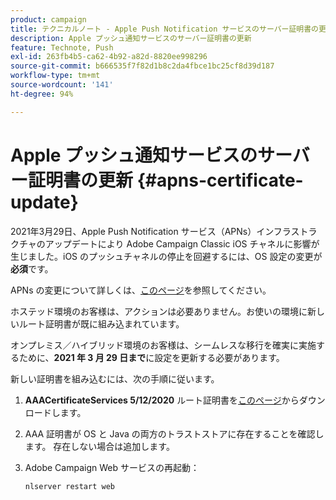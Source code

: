 ```yaml
---
product: campaign
title: テクニカルノート - Apple Push Notification サービスのサーバー証明書の更新
description: Apple プッシュ通知サービスのサーバー証明書の更新
feature: Technote, Push
exl-id: 263fb4b5-ca62-4b92-a82d-8820ee998296
source-git-commit: b666535f7f82d1b8c2da4fbce1bc25cf8d39d187
workflow-type: tm+mt
source-wordcount: '141'
ht-degree: 94%

---
```


# Apple プッシュ通知サービスのサーバー証明書の更新 {#apns-certificate-update}



2021年3月29日、Apple Push Notification サービス（APNs）インフラストラクチャのアップデートにより Adobe Campaign Classic iOS チャネルに影響が生じました。iOS のプッシュチャネルの停止を回避するには、OS 設定の変更が&#x200B;**必須**&#x200B;です。

APNs の変更について詳しくは、[このページ](https://developer.apple.com/news/?id=7gx0a2lp)を参照してください。

ホステッド環境のお客様は、アクションは必要ありません。お使いの環境に新しいルート証明書が既に組み込まれています。

オンプレミス／ハイブリッド環境のお客様は、シームレスな移行を確実に実施するために、**2021 年 3 月 29 日まで**&#x200B;に設定を更新する必要があります。

新しい証明書を組み込むには、次の手順に従います。

1. **AAACertificateServices 5/12/2020** ルート証明書を[このページ](https://support.sectigo.com/Com_KnowledgeDetailPage?Id=kA03l00000117cL)からダウンロードします。

1. AAA 証明書が OS と Java の両方のトラストストアに存在することを確認します。 存在しない場合は追加します。

1. Adobe Campaign Web サービスの再起動：

   ```
   nlserver restart web
   ```
